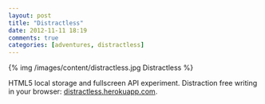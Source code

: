 ```yaml
---
layout: post
title: "Distractless"
date: 2012-11-11 18:19
comments: true
categories: [adventures, distractless]
---
```


<div class="thumbnail">
{% img /images/content/distractless.jpg Distractless %}
</div>

HTML5 local storage and fullscreen API experiment. Distraction free writing in your browser: <a href="http://distractless.herokuapp.com" target="_blank">distractless.herokuapp.com</a>.
